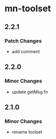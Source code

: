 # mn-toolset

## 2.2.1

### Patch Changes

- add comment

## 2.2.0

### Minor Changes

- update getMsg fn

## 2.1.0

### Minor Changes

- rename toolset
